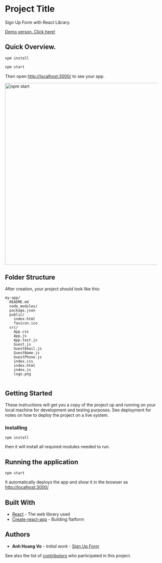 # Project Title

Sign Up Form with React Library.

[Demo verson. Click here!](https://hoanganhvo.github.io/sign-up-form/)


## Quick Overview.


```sh
npm install

npm start
```

Then open [http://localhost:3000/](http://localhost:3000/) to see your app.<br>

<img src='https://i.imgur.com/ml5qH39.png' width='600' alt='npm start'>

## Folder Structure

After creation, your project should look like this:

```
my-app/
  README.md
  node_modules/
  package.json
  public/
    index.html
    favicon.ico
  src/
    App.css
    App.js
    App.test.js
    Guest.js
    GuestEmail.js
    GuestName.js
    GuestPhone.js
    index.css
    index.html
    index.js
    logo.png


```

## Getting Started

These instructions will get you a copy of the project up and running on your local machine for development and testing purposes. See deployment for notes on how to deploy the project on a live system.


### Installing



```
npm install
```


then it will install all required modules needed to run.

## Running the application


```
npm start
```

It automatically deploys the app and show it in the browser as [http://localhost:3000/](http://localhost:3000/)


## Built With

* [React](https://reactjs.org/) - The web library used
* [Create-react-app](https://github.com/facebookincubator/create-react-app/blob/master/README.md#getting-started) - Building flatform


## Authors

* **Anh Hoang Vo** - *Initial work* - [Sign Up Form](https://github.com/HoangAnhVo/sign-up-form)

See also the list of [contributors](https://github.com/HoangAnhVo/sign-up-form/contributors) who participated in this project.

